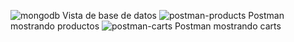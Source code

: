 ![mongodb](https://github.com/roxanaperrotta/Perrrotta_PrimeraPracticaI/assets/136701143/566fbda1-200a-4815-8f9e-626b095a41d0)
Vista de base de datos
![postman-products](https://github.com/roxanaperrotta/Perrrotta_PrimeraPracticaI/assets/136701143/f0319877-e76a-4b7e-b0c5-89c7007ce644)
Postman mostrando productos
![postman-carts](https://github.com/roxanaperrotta/Perrrotta_PrimeraPracticaI/assets/136701143/f4cc714d-2292-42cd-921e-06079c81c307)
Postman mostrando carts
